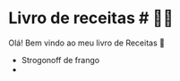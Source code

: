 # Livro de receitas #  :woman_cook:



Olá! Bem vindo ao meu livro de Receitas :wave:

- Strogonoff de frango
- 

